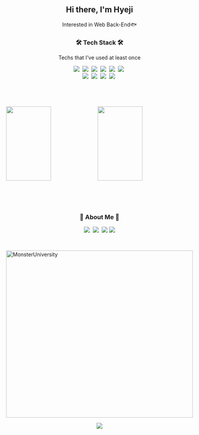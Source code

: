 
<h2 align="center">Hi there, I'm Hyeji</h2>

<p align="center">
	Interested in Web Back-End🐟
</p>

<h3 align="center">🛠 Tech Stack 🛠</h3>

<p align="center"> Techs that I've used at least once </p>

<p align="center">
  <img src="https://img.shields.io/badge/Python-3766AB?style=flat-square&logo=Python&logoColor=white"/></a>&nbsp 
  <img src="https://img.shields.io/badge/Java-007396?style=flat-square&logo=Java&logoColor=white"/></a>&nbsp 
  <img src="https://img.shields.io/badge/Oracle-E6B91E?style=flat-square&logo=Oracle&logoColor=white"/></a>&nbsp 
  <img src="https://img.shields.io/badge/apache tomcat-F8DC75?style=flat-square&logo=apachetomcat&logoColor=white"></a>&nbsp 
  <img src="https://img.shields.io/badge/Spring-6DB33F?style=flat-square&logo=Spring&logoColor=white"/></a>&nbsp 
  <img src="https://img.shields.io/badge/SpringBoot-6DB33F?style=flat-square&logo=Spring&logoColor=white"/></a>&nbsp 
  <br>
  <img src="https://img.shields.io/badge/css-1572B6?style=flat-square&logo=css3&logoColor=white"/></a>&nbsp 
  <img src="https://img.shields.io/badge/html5-11B48A?style=flat-square&logo=html5&logoColor=white"/></a>&nbsp 
  <img src="https://img.shields.io/badge/Javascript-ffb13b?style=flat-square&logo=javascript&logoColor=white"/></a>&nbsp 
  <img src="https://img.shields.io/badge/jquery-0769AD?style=flat-square&logo=jquery&logoColor=white"/></a>&nbsp 

</p>

<br>

<br>
<h3 align="center"></h3>

<!-- 테마 참고: https://github.com/anuraghazra/github-readme-stats/blob/master/themes/README.md -->

<img src="https://github-readme-stats.vercel.app/api?username=hyezzzzziiiii" height="200" width="49%" /><img src="https://github-readme-stats.vercel.app/api/top-langs/?username=hyezzzzziiiii&layout=compact" height="200"  width="49%"/>     

<br>
<br>
<br>
<h3 align="center"> 🧸 About Me 🧸 </h3>
<p align="center"> 
  <a href="https://www.notion.so/hyezzzzziiiii/Space-station-7b90f3638f734379b4f79e84a30cdcac"><img src="https://img.shields.io/badge/Notion-E4405F?style=flat-square&logo=Notion&logoColor=white&link=https://www.notion.so/hyezzzzziiiii/Space-station-7b90f3638f734379b4f79e84a30cdcac"/></a>&nbsp	
  <a href="https://www.instagram.com/pageofabook/"><img src="https://img.shields.io/badge/Instagram-E4405F?style=flat-square&logo=Instagram&logoColor=white&link=https://www.instagram.com/pageofabook/"/></a>&nbsp
  <a href="mailto:hyezzzzziiiii@gmail.com"><img src="https://img.shields.io/badge/Gmail-d14836?style=flat-square&logo=Gmail&logoColor=white&link=hyezzzzziiiii@gmail.com"/></a>
  <a href="https://github.com/hyezzzzziiiii"><img src="https://img.shields.io/badge/github-181717?style=flat-square&logo=github&logoColor=white&link=https://github.com/hyezzzzziiiii"/></a>

</p>

<br>




<img src="https://c4.wallpaperflare.com/wallpaper/506/481/196/movie-monsters-university-art-monsters-university-don-monsters-university-wallpaper-preview.jpg" width="100%" height="450px" title="px(픽셀) 크기 설정" alt="MonsterUniversity"></img><br/>

<p align="center">
  <a href="https://hits.seeyoufarm.com"><img src="https://hits.seeyoufarm.com/api/count/incr/badge.svg?url=https://github.com/hyezzzzziiiii&count_bg=%23ED6DA3&title_bg=%2386757E&icon=github.svg&icon_color=%23E1DEDE&title=hits&edge_flat=false"/></a>
</p>

